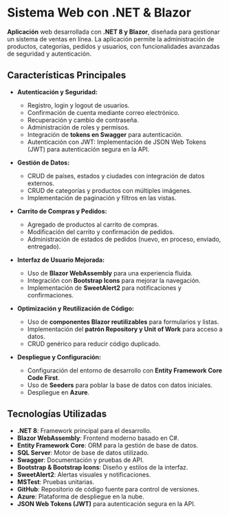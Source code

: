 # Sistema Web con .NET & Blazor

**Aplicación** web desarrollada con **.NET 8 y Blazor**, diseñada para gestionar un sistema de ventas en línea. La aplicación permite la administración de productos, categorías, pedidos y usuarios, con funcionalidades avanzadas de seguridad y autenticación.

## **Características Principales**
- **Autenticación y Seguridad:**
  - Registro, login y logout de usuarios.
  - Confirmación de cuenta mediante correo electrónico.
  - Recuperación y cambio de contraseña.
  - Administración de roles y permisos.
  - Integración de **tokens en Swagger** para autenticación.
  - Autenticación con JWT: Implementación de JSON Web Tokens (JWT) para autenticación segura en la API.

- **Gestión de Datos:**
  - CRUD de países, estados y ciudades con integración de datos externos.
  - CRUD de categorías y productos con múltiples imágenes.
  - Implementación de paginación y filtros en las vistas.

- **Carrito de Compras y Pedidos:**
  - Agregado de productos al carrito de compras.
  - Modificación del carrito y confirmación de pedidos.
  - Administración de estados de pedidos (nuevo, en proceso, enviado, entregado).

- **Interfaz de Usuario Mejorada:**
  - Uso de **Blazor WebAssembly** para una experiencia fluida.
  - Integración con **Bootstrap Icons** para mejorar la navegación.
  - Implementación de **SweetAlert2** para notificaciones y confirmaciones.

- **Optimización y Reutilización de Código:**
  - Uso de **componentes Blazor reutilizables** para formularios y listas.
  - Implementación del **patrón Repository y Unit of Work** para acceso a datos.
  - CRUD genérico para reducir código duplicado.

- **Despliegue y Configuración:**
  - Configuración del entorno de desarrollo con **Entity Framework Core Code First**.
  - Uso de **Seeders** para poblar la base de datos con datos iniciales.
  - Despliegue en **Azure**.

## **Tecnologías Utilizadas**
- **.NET 8**: Framework principal para el desarrollo.
- **Blazor WebAssembly**: Frontend moderno basado en C#.
- **Entity Framework Core**: ORM para la gestión de base de datos.
- **SQL Server**: Motor de base de datos utilizado.
- **Swagger**: Documentación y pruebas de API.
- **Bootstrap & Bootstrap Icons**: Diseño y estilos de la interfaz.
- **SweetAlert2**: Alertas visuales y notificaciones.
- **MSTest**: Pruebas unitarias.
- **GitHub**: Repositorio de código fuente para control de versiones.
- **Azure**: Plataforma de despliegue en la nube.
- **JSON Web Tokens (JWT)** para autenticación segura en la API.


